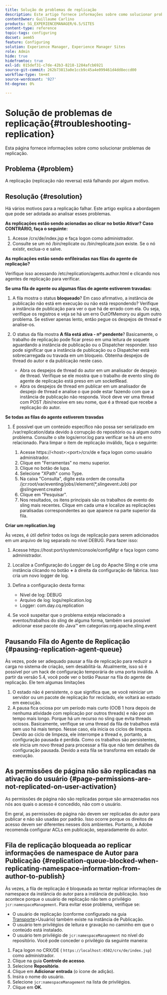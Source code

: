 ```yaml
---
title: Solução de problemas de replicação
description: Este artigo fornece informações sobre como solucionar problemas de replicação.
contentOwner: Guillaume Carlino
products: SG_EXPERIENCEMANAGER/6.5/SITES
content-type: reference
topic-tags: configuring
docset: aem65
feature: Configuring
solution: Experience Manager, Experience Manager Sites
role: Admin
hide: true
hidefromtoc: true
exl-id: 015def31-c7de-42b3-8218-1284afcb6921
source-git-commit: 262b73813a0e1ccb9c45a4e099461d4dd8eccd00
workflow-type: tm+mt
source-wordcount: '927'
ht-degree: 0%

---
```


# Solução de problemas de replicação{#troubleshooting-replication}

Esta página fornece informações sobre como solucionar problemas de replicação.

## Problema {#problem}

A replicação (replicação não reversa) está falhando por algum motivo.

## Resolução {#resolution}

Há vários motivos para a replicação falhar. Este artigo explica a abordagem que pode ser adotada ao analisar esses problemas.

**As replicações estão sendo acionadas ao clicar no botão Ativar? Caso CONTRÁRIO, faça o seguinte:**

1. Acesse /crx/de/index.jsp e faça logon como administrador.
1. Consulte se um nó /bin/replicate ou /bin/replicate.json existe. Se o nó existir, exclua-o e salve.

**As replicações estão sendo enfileiradas nas filas do agente de replicação?**

Verifique isso acessando /etc/replication/agents.author.html e clicando nos agentes de replicação para verificar.

**Se uma fila de agente ou algumas filas de agente estiverem travadas:**

1. A fila mostra o status **bloqueado**? Em caso afirmativo, a instância de publicação não está em execução ou não está respondendo? Verifique a instância de publicação para ver o que há de errado com ela. Ou seja, verifique os registros e veja se há um erro OutOfMemory ou algum outro problema. Se estiver apenas lento, então pegue os despejos de thread e analise-os.
1. O status da fila mostra **A fila está ativa - nº pendente**? Basicamente, o trabalho de replicação pode ficar preso em uma leitura de soquete aguardando a instância de publicação ou o Dispatcher responder. Isso pode significar que a instância de publicação ou o Dispatcher está sobrecarregada ou travada em um bloqueio. Obtenha despejos de thread do autor e da publicação neste caso.

   * Abra os despejos de thread do autor em um analisador de despejo de thread. Verifique se ele mostra que o trabalho de evento sling do agente de replicação está preso em um socketRead.
   * Abra os despejos de thread em publicar em um analisador de despejo de thread e analise o que pode estar fazendo com que a instância de publicação não responda. Você deve ver uma thread com POST /bin/receive em seu nome, que é a thread que recebe a replicação do autor.

**Se todas as filas do agente estiverem travadas**

1. É possível que um conteúdo específico não possa ser serializado em /var/replication/data devido à corrupção do repositório ou a algum outro problema. Consulte o site logs/error.log para verificar se há um erro relacionado. Para limpar o item de replicação inválido, faça o seguinte:

   1. Acesse https://&lt;host>:&lt;port>/crx/de e faça logon como usuário administrador.
   1. Clique em &quot;Ferramentas&quot; no menu superior.
   1. Clique no botão de lupa.
   1. Selecione &quot;XPath&quot; como Type.
   1. Na caixa &quot;Consulta&quot;, digite esta ordem de consulta /jcr:root/var/eventing/jobs//element(&#42;,slingevent:Job) por @slingevent:created
   1. Clique em &quot;Pesquisar&quot;.
   1. Nos resultados, os itens principais são os trabalhos de evento do sling mais recentes. Clique em cada uma e localize as replicações paralisadas correspondentes ao que aparece na parte superior da fila.

**Criar um replication.log**

Às vezes, é útil definir todos os logs de replicação para serem adicionados em um arquivo de log separado no nível DEBUG. Para fazer isso:

1. Acesse https://host:port/system/console/configMgr e faça logon como administrador.
1. Localize a Configuração do Logger de Log do Apache Sling e crie uma instância clicando no botão **+** à direita da configuração de fábrica. Isso cria um novo logger de log.
1. Defina a configuração desta forma:

   * Nível de log: DEBUG
   * Arquivo de log: logs/replication.log
   * Logger: com.day.cq.replication

1. Se você suspeitar que o problema esteja relacionado a eventos/trabalhos do sling de alguma forma, também será possível adicionar esse pacote do Java™ em categorias:org.apache.sling.event

## Pausando Fila do Agente de Replicação  {#pausing-replication-agent-queue}

Às vezes, pode ser adequado pausar a fila de replicação para reduzir a carga no sistema de criação, sem desabilitá-la. Atualmente, isso só é possível por um hack de configuração temporária de uma porta inválida. A partir da versão 5.4, você pode ver o botão Pausar na fila do agente de replicação. Ele tem algumas limitações

1. O estado não é persistente, o que significa que, se você reiniciar um servidor ou um pacote de replicação for reciclado, ele voltará ao estado em execução.
1. A pausa fica ociosa por um período mais curto (OOB 1 hora depois de nenhuma atividade com replicação por outros threads) e não por um tempo mais longo. Porque há um recurso no sling que evita threads ociosos. Basicamente, verifique se uma thread da fila de trabalhos está sem uso há mais tempo. Nesse caso, ela inicia os ciclos de limpeza. Devido ao ciclo de limpeza, ele interrompe a thread e, portanto, a configuração pausada é perdida. Como os trabalhos são persistentes, ele inicia um novo thread para processar a fila que não tem detalhes da configuração pausada. Devido a esta fila se transforma em estado de execução.

## As permissões de página não são replicadas na ativação do usuário {#page-permissions-are-not-replicated-on-user-activation}

As permissões de página não são replicadas porque são armazenadas nos nós aos quais o acesso é concedido, não com o usuário.

Em geral, as permissões de página não devem ser replicadas do autor para publicar e não são usadas por padrão. Isso ocorre porque os direitos de acesso devem ser diferentes nesses dois ambientes. Portanto, a Adobe recomenda configurar ACLs em publicação, separadamente do autor.

## Fila de replicação bloqueada ao replicar informações de namespace de Autor para Publicação {#replication-queue-blocked-when-replicating-namespace-information-from-author-to-publish}

Às vezes, a fila de replicação é bloqueada ao tentar replicar informações de namespace da instância do autor para a instância de publicação. Isso acontece porque o usuário de replicação não tem o privilégio `jcr:namespaceManagement`. Para evitar esse problema, verifique se:

* O usuário de replicação (conforme configurado na guia [Transporte](/help/sites-deploying/replication.md#replication-agents-configuration-parameters)>Usuário) também existe na instância de Publicação.
* O usuário tem privilégios de leitura e gravação no caminho em que o conteúdo está instalado.
* O usuário tem privilégio de `jcr:namespaceManagement` no nível do repositório. Você pode conceder o privilégio da seguinte maneira:

1. Faça logon no CRX/DE ( `https://localhost:4502/crx/de/index.jsp`) como administrador.
1. Clique na guia **Controle de acesso**.
1. Selecione **Repositório**.
1. Clique em **Adicionar entrada** (o ícone de adição).
1. Insira o nome do usuário.
1. Selecione `jcr:namespaceManagement` na lista de privilégios.
1. Clique em **OK**.
